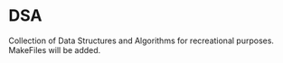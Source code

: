 # DSA
Collection of Data Structures and Algorithms for recreational purposes.
MakeFiles will be added.
